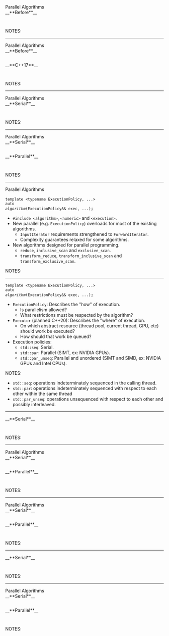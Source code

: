 <div class="slide-title">Parallel Algorithms</div>

<div class="left">
<span style="display: block">__**Before**__</span>

<pre style="display: inline-block;"><code class='sample' sample='cpp17_features/
34_library_parallel_algorithms
/
00_parallel_for_each_before_vs_cpp17.cpp
#left
'></code></pre>
</div>

<div class="right">
</div>

NOTES:

---

<div class="slide-title">Parallel Algorithms</div>

<div class="left">
<span style="display: block">__**Before**__</span>

<pre style="display: inline-block;"><code class='sample' sample='cpp17_features/
34_library_parallel_algorithms
/
00_parallel_for_each_before_vs_cpp17.cpp
#left
'></code></pre>
</div>

<div class="right">
<span style="display: block">__**C++17**__</span>

<pre style="display: inline-block;"><code class='sample' sample='cpp17_features/
34_library_parallel_algorithms
/
00_parallel_for_each_before_vs_cpp17.cpp
#right
'></code></pre>
</div>

NOTES:

---

<div class="slide-title">Parallel Algorithms</div>

<div class="left">
<span style="display: block">__**Serial**__</span>

<pre style="display: inline-block;"><code class='sample' sample='cpp17_features/
34_library_parallel_algorithms
/
10_sort_serial_vs_parallel.cpp
#left
'></code></pre>
</div>

<div class="right">
</div>

NOTES:

---

<div class="slide-title">Parallel Algorithms</div>

<div class="left">
<span style="display: block">__**Serial**__</span>

<pre style="display: inline-block;"><code class='sample' sample='cpp17_features/
34_library_parallel_algorithms
/
10_sort_serial_vs_parallel.cpp
#left
'></code></pre>
</div>

<div class="right">
<span style="display: block">__**Parallel**__</span>

<pre style="display: inline-block;"><code class='sample' sample='cpp17_features/
34_library_parallel_algorithms
/
10_sort_serial_vs_parallel.cpp
#right
'></code></pre>
</div>

NOTES:

---

<div class="slide-title">Parallel Algorithms</div>

<span style="font-family: monospace; display: block;">`template <typename ExecutionPolicy, ...>`&nbsp;&nbsp;&nbsp;&nbsp;
<span style="font-family: monospace; display: block;">`auto`<i><code> algorithm</code></i>`(ExecutionPolicy&& exec, ...)`;</span>

* `#include <algorithm>`, `<numeric>` and `<execution>`.
* New parallel (e.g. `ExecutionPolicy`) overloads for most of the existing algorithms.
  * `InputIterator` requirements strengthened to `ForwardIterator`.
  * Complexity guarantees relaxed for some algorithms.
* New algorithms designed for parallel programming. 
  * `reduce`, `inclusive_scan` and `exclusive_scan`.
  * `transform_reduce`, `transform_inclusive_scan` and `transform_exclusive_scan`.

NOTES:

---

<span style="font-family: monospace; display: block;">`template <typename ExecutionPolicy, ...>`&nbsp;&nbsp;&nbsp;&nbsp;
<span style="font-family: monospace; display: block;">`auto`<i><code> algorithm</code></i>`(ExecutionPolicy&& exec, ...)`;</span>

* `ExecutionPolicy`: Describes the "how" of execution.
  * Is parallelism allowed?
  * What restrictions must be respected by the algorithm?
* `Executor` (planned C++20): Describes the "where" of execution.
  * On which abstract resource (thread pool, current thread, GPU, etc) should work be executed?
  * How should that work be queued?
* Execution policies:
  * `std::seq`: Serial.
  * `std::par`: Parallel (SIMT, ex: NVIDIA GPUs).
  * `std::par_unseq`: Parallel and unordered (SIMT and SIMD, ex: NVIDIA GPUs and Intel CPUs).

NOTES:
  
* `std::seq`: operations indeterminately sequenced in the calling thread.
* `std::par`: operations indeterminately sequenced with respect to each other within the same thread
* `std::par_unseq`: operations unsequenced with respect to each other and possibly interleaved.

---

<div class="left">
<span style="display: block">__**Serial**__</span>

<pre style="display: inline-block;"><code class='sample' sample='cpp17_features/
34_library_parallel_algorithms
/
20_dot_product_serial_vs_parallel.cpp
#left
'></code></pre>
</div>

<div class="right">
</div>

NOTES:

---

<div class="slide-title">Parallel Algorithms</div>

<div class="left">
<span style="display: block">__**Serial**__</span>

<pre style="display: inline-block;"><code class='sample' sample='cpp17_features/
34_library_parallel_algorithms
/
20_dot_product_serial_vs_parallel.cpp
#left
'></code></pre>
</div>

<div class="right">
<span style="display: block">__**Parallel**__</span>

<pre style="display: inline-block;"><code class='sample' sample='cpp17_features/
34_library_parallel_algorithms
/
20_dot_product_serial_vs_parallel.cpp
#right
'></code></pre>
</div>

NOTES:

---

<div class="slide-title">Parallel Algorithms</div>

<div class="left">
<span style="display: block">__**Serial**__</span>

<pre style="display: inline-block;"><code class='sample' sample='cpp17_features/
34_library_parallel_algorithms
/
21_dot_product_non_ep_transform_reduce.cpp
#primary
'></code></pre>
</div>

<div class="right">
<span style="display: block">__**Parallel**__</span>

<pre style="display: inline-block;"><code class='sample' sample='cpp17_features/
34_library_parallel_algorithms
/
20_dot_product_serial_vs_parallel.cpp
#right
'></code></pre>
</div>

NOTES:

---

<div class="left">
<span style="display: block">__**Serial**__</span>

<pre style="display: inline-block;"><code class='sample' sample='cpp17_features/
34_library_parallel_algorithms
/
30_norm_serial_vs_parallel.cpp
#left
'></code></pre>
</div>

<div class="right">
</div>

NOTES:

---

<div class="slide-title">Parallel Algorithms</div>

<div class="left">
<span style="display: block">__**Serial**__</span>

<pre style="display: inline-block;"><code class='sample' sample='cpp17_features/
34_library_parallel_algorithms
/
30_norm_serial_vs_parallel.cpp
#left
'></code></pre>
</div>

<div class="right">
<span style="display: block">__**Parallel**__</span>

<pre style="display: inline-block;"><code class='sample' sample='cpp17_features/
34_library_parallel_algorithms
/
30_norm_serial_vs_parallel.cpp
#right
'></code></pre>
</div>

NOTES:


